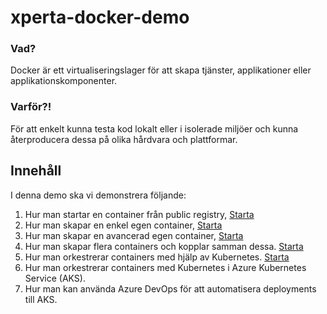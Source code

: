 # xperta-docker-demo
### Vad?
Docker är ett virtualiseringslager för att skapa tjänster, applikationer eller applikationskomponenter.
### Varför?!
För att enkelt kunna testa kod lokalt eller i isolerade miljöer och kunna återproducera dessa på olika hårdvara och plattformar.

## Innehåll

I denna demo ska vi demonstrera följande:
1. Hur man startar en container från public registry,
	[Starta](./01_create_container_from_docker_hub/)
2. Hur man skapar en enkel egen container,
	[Starta](./02_create_custom_containers/)
3. Hur man skapar en avancerad egen container,
	[Starta](./03_container_build_patterns/)
4. Hur man skapar flera containers och kopplar samman dessa.
	[Starta](./04_composing_containers/)
5. Hur man orkestrerar containers med hjälp av Kubernetes.
	[Starta](./05_orchestration_with_kubernetes/)
6. Hur man orkestrerar containers med Kubernetes i Azure Kubernetes Service (AKS).
7. Hur man kan använda Azure DevOps för att automatisera deployments till AKS.
